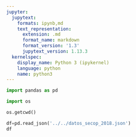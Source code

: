 ```yaml
---
jupyter:
  jupytext:
    formats: ipynb,md
    text_representation:
      extension: .md
      format_name: markdown
      format_version: '1.3'
      jupytext_version: 1.13.3
  kernelspec:
    display_name: Python 3 (ipykernel)
    language: python
    name: python3
---
```


```python
import pandas as pd
```

```python
import os
```

```python
os.getcwd()
```

```python
df=pd.read_json('../../datos_secop_2018.json')
df
```



```python

```
